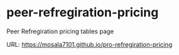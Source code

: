 # peer-refregiration-pricing
Peer Refregiration pricing tables page

URL: https://mosala7101.github.io/pro-refregiration-pricing

